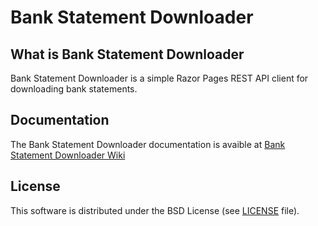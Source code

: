 # Bank Statement Downloader
## What is Bank Statement Downloader
Bank Statement Downloader is a simple Razor Pages REST API client for downloading bank statements. 

## Documentation
The Bank Statement Downloader documentation is avaible at [Bank Statement Downloader Wiki](https://github.com/bartekkois/BankStatementDownloader/wiki/Home)

## License
This software is distributed under the BSD License (see [LICENSE](https://github.com/bartekkois/BankStatementDownloader/blob/master/LICENSE) file).
